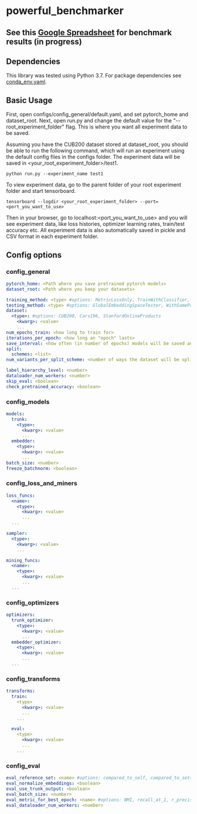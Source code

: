 # powerful_benchmarker

## See this [Google Spreadsheet](https://docs.google.com/spreadsheets/d/1kiJ5rKmneQvnYKpVO9vBFdMDNx-yLcXV2wbDXlb-SB8/edit?usp=sharing) for benchmark results (in progress)

## Dependencies
This library was tested using Python 3.7. For package dependencies see [conda_env.yaml](conda_env.yaml). 

## Basic Usage
First, open configs/config_general/default.yaml, and set pytorch_home and dataset_root.
Next, open run.py and change the default value for the "--root_experiment_folder" flag. This is where you want all experiment data to be saved.

Assuming you have the CUB200 dataset stored at dataset_root, you should be able to run the following command, which will run an experiment using the default config files in the configs folder. The experiment data will be saved in <your_root_experiment_folder>/test1.
```
python run.py --experiment_name test1 
```
To view experiment data, go to the parent folder of your root experiment folder and start tensorboard. 
```
tensorboard --logdir <your_root_experiment_folder> --port=<port_you_want_to_use>
```
Then in your browser, go to localhost:<port_you_want_to_use> and you will see experiment data, like loss histories, optimizer learning rates, train/test accuracy etc. All experiment data is also automatically saved in pickle and CSV format in each experiment folder.

## Config options
### config_general
```yaml
pytorch_home: <Path where you save pretrained pytorch models>
dataset_root: <Path where you keep your datasets>

training_method: <type> #options: MetricLossOnly, TrainWithClassifier, CascadedEmbeddings, DeepAdversarialMetricLearning
testing_method: <type> #options: GlobalEmbeddingSpaceTester, WithSameParentLabelTester
dataset:  
  <type>: #options: CUB200, Cars196, StanfordOnlineProducts
    <kwarg>: <value>
    ...
num_epochs_train: <how long to train for>
iterations_per_epoch: <how long an "epoch" lasts>
save_interval: <how often (in number of epochs) models will be saved and evaluated>
split:
  schemes: <list>
num_variants_per_split_scheme: <number of ways the dataset will be split, per split scheme> 

label_hierarchy_level: <number>
dataloader_num_workers: <number>
skip_eval: <boolean>
check_pretrained_accuracy: <boolean>

```
### config_models
```yaml
models:
  trunk:
    <type>:
      <kwarg>: <value>
      ...
  embedder:
    <type>:
      <kwarg>: <value>
      ...
batch_size: <number>
freeze_batchnorm: <boolean>
```
### config_loss_and_miners
```yaml 
loss_funcs:
  <name>: 
    <type>:
      <kwarg>: <value>
      ...
  ...

sampler:
  <type>:
    <kwarg>: <value>
    ...

mining_funcs:
  <name>: 
    <type>: 
      <kwarg>: <value>
      ...
  ...
```
### config_optimizers
```yaml
optimizers:
  trunk_optimizer:
    <type>:
      <kwarg>: <value>
      ...
  embedder_optimizer:
    <type>:
      <kwarg>: <value>
      ...
  ...
```
### config_transforms
```yaml
transforms:
  train:
    <type>
      <kwarg>: <value>
      ...
    ...

  eval:
    <type>
      <kwarg>: <value>
      ...
    ...
```
### config_eval
```yaml
eval_reference_set: <name> #options: compared_to_self, compared_to_sets_combined, compared_to_training_set
eval_normalize_embeddings: <boolean>
eval_use_trunk_output: <boolean>
eval_batch_size: <number>
eval_metric_for_best_epoch: <name> #options: NMI, recall_at_1, r_precision, ordered_r_precision
eval_dataloader_num_workers: <number>
```
